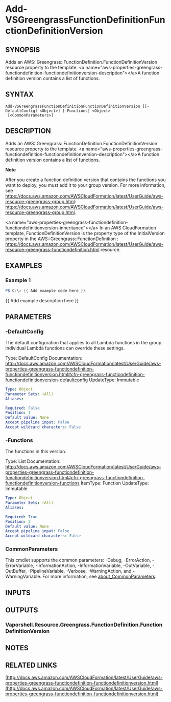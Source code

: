 # Add-VSGreengrassFunctionDefinitionFunctionDefinitionVersion

## SYNOPSIS
Adds an AWS::Greengrass::FunctionDefinition.FunctionDefinitionVersion resource property to the template.
\<a name="aws-properties-greengrass-functiondefinition-functiondefinitionversion-description"\>\</a\>A function definition version contains a list of functions.

## SYNTAX

```
Add-VSGreengrassFunctionDefinitionFunctionDefinitionVersion [[-DefaultConfig] <Object>] [-Functions] <Object>
 [<CommonParameters>]
```

## DESCRIPTION
Adds an AWS::Greengrass::FunctionDefinition.FunctionDefinitionVersion resource property to the template.
\<a name="aws-properties-greengrass-functiondefinition-functiondefinitionversion-description"\>\</a\>A function definition version contains a list of functions.

**Note**

After you create a function definition version that contains the functions you want to deploy, you must add it to your group version.
For more information, see https://docs.aws.amazon.com/AWSCloudFormation/latest/UserGuide/aws-resource-greengrass-group.html: https://docs.aws.amazon.com/AWSCloudFormation/latest/UserGuide/aws-resource-greengrass-group.html.

\<a name="aws-properties-greengrass-functiondefinition-functiondefinitionversion-inheritance"\>\</a\> In an AWS CloudFormation template, FunctionDefinitionVersion is the property type of the InitialVersion property in the  AWS::Greengrass::FunctionDefinition : https://docs.aws.amazon.com/AWSCloudFormation/latest/UserGuide/aws-resource-greengrass-functiondefinition.html resource.

## EXAMPLES

### Example 1
```powershell
PS C:\> {{ Add example code here }}
```

{{ Add example description here }}

## PARAMETERS

### -DefaultConfig
The default configuration that applies to all Lambda functions in the group.
Individual Lambda functions can override these settings.

Type: DefaultConfig
Documentation: http://docs.aws.amazon.com/AWSCloudFormation/latest/UserGuide/aws-properties-greengrass-functiondefinition-functiondefinitionversion.html#cfn-greengrass-functiondefinition-functiondefinitionversion-defaultconfig
UpdateType: Immutable

```yaml
Type: Object
Parameter Sets: (All)
Aliases:

Required: False
Position: 1
Default value: None
Accept pipeline input: False
Accept wildcard characters: False
```

### -Functions
The functions in this version.

Type: List
Documentation: http://docs.aws.amazon.com/AWSCloudFormation/latest/UserGuide/aws-properties-greengrass-functiondefinition-functiondefinitionversion.html#cfn-greengrass-functiondefinition-functiondefinitionversion-functions
ItemType: Function
UpdateType: Immutable

```yaml
Type: Object
Parameter Sets: (All)
Aliases:

Required: True
Position: 2
Default value: None
Accept pipeline input: False
Accept wildcard characters: False
```

### CommonParameters
This cmdlet supports the common parameters: -Debug, -ErrorAction, -ErrorVariable, -InformationAction, -InformationVariable, -OutVariable, -OutBuffer, -PipelineVariable, -Verbose, -WarningAction, and -WarningVariable. For more information, see [about_CommonParameters](http://go.microsoft.com/fwlink/?LinkID=113216).

## INPUTS

## OUTPUTS

### Vaporshell.Resource.Greengrass.FunctionDefinition.FunctionDefinitionVersion
## NOTES

## RELATED LINKS

[http://docs.aws.amazon.com/AWSCloudFormation/latest/UserGuide/aws-properties-greengrass-functiondefinition-functiondefinitionversion.html](http://docs.aws.amazon.com/AWSCloudFormation/latest/UserGuide/aws-properties-greengrass-functiondefinition-functiondefinitionversion.html)

